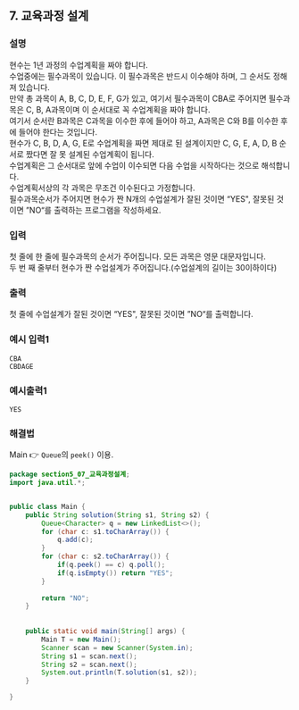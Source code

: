 ## 7. 교육과정 설계  
  
### 설명  
현수는 1년 과정의 수업계획을 짜야 합니다.  
수업중에는 필수과목이 있습니다. 이 필수과목은 반드시 이수해야 하며, 그 순서도 정해져 있습니다.  
만약 총 과목이 A, B, C, D, E, F, G가 있고, 여기서 필수과목이 CBA로 주어지면 필수과목은 C, B, A과목이며 이 순서대로 꼭 수업계획을 짜야 합니다.  
여기서 순서란 B과목은 C과목을 이수한 후에 들어야 하고, A과목은 C와 B를 이수한 후에 들어야 한다는 것입니다.  
현수가 C, B, D, A, G, E로 수업계획을 짜면 제대로 된 설계이지만
C, G, E, A, D, B 순서로 짰다면 잘 못 설계된 수업계획이 됩니다.  
수업계획은 그 순서대로 앞에 수업이 이수되면 다음 수업을 시작하다는 것으로 해석합니다.  
수업계획서상의 각 과목은 무조건 이수된다고 가정합니다.  
필수과목순서가 주어지면 현수가 짠 N개의 수업설계가 잘된 것이면 “YES", 잘못된 것이면 ”NO“를 출력하는 프로그램을 작성하세요.    
  
### 입력  
첫 줄에 한 줄에 필수과목의 순서가 주어집니다. 모든 과목은 영문 대문자입니다.  
두 번 째 줄부터 현수가 짠 수업설계가 주어집니다.(수업설계의 길이는 30이하이다)   
  
### 출력  
첫 줄에 수업설계가 잘된 것이면 “YES", 잘못된 것이면 ”NO“를 출력합니다.    
  
### 예시 입력1  
```
CBA
CBDAGE
```  
    
### 예시출력1  

```
YES
```  
  
### 해결법  
Main 👉 `Queue`의 `peek()` 이용.

```java
package section5_07_교육과정설계;
import java.util.*;


public class Main {
	public String solution(String s1, String s2) {
		Queue<Character> q = new LinkedList<>();
		for (char c: s1.toCharArray()) {
			q.add(c);
		}
		for (char c: s2.toCharArray()) {
			if(q.peek() == c) q.poll();
			if(q.isEmpty()) return "YES";
		}
		
		return "NO";
	}
	
	
	public static void main(String[] args) {
		Main T = new Main();
		Scanner scan = new Scanner(System.in);
		String s1 = scan.next();
		String s2 = scan.next();
		System.out.println(T.solution(s1, s2));
	}

}

```